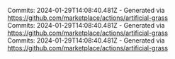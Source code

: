 Commits: 2024-01-29T14:08:40.481Z - Generated via https://github.com/marketplace/actions/artificial-grass
<br>
Commits: 2024-01-29T14:08:40.481Z - Generated via https://github.com/marketplace/actions/artificial-grass
<br>
Commits: 2024-01-29T14:08:40.481Z - Generated via https://github.com/marketplace/actions/artificial-grass
<br>
